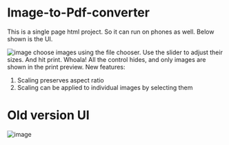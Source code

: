 # Image-to-Pdf-converter

This is a single page html project. So it can run on phones as well. 
Below shown is the UI.

![image](https://user-images.githubusercontent.com/20777854/46924925-9d4a9900-d046-11e8-88cb-c9174ecd158b.png)
choose images using the file chooser. Use the slider to adjust their sizes. And hit print. 
Whoala! All the control hides, and only images are shown in the print preview.
New features:
1. Scaling preserves aspect ratio
2. Scaling can be applied to individual images by selecting them

# Old version UI
![image](https://user-images.githubusercontent.com/20777854/46914922-06d49400-cfc2-11e8-8026-f94b8af443d7.png)


